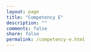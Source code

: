 ```yaml
---
layout: page
title: "Competency E"
description: ""
comments: false
share: false
permalink: /competency-e.html
---  
```

